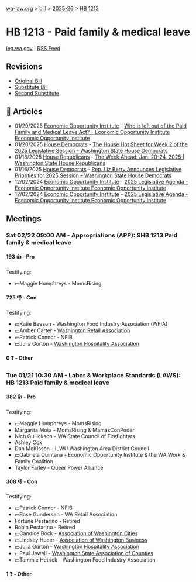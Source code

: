 [wa-law.org](/) > [bill](/bill/) > [2025-26](/bill/2025-26/) > [HB 1213](/bill/2025-26/hb/1213/)

# HB 1213 - Paid family & medical leave
[leg.wa.gov](https://app.leg.wa.gov/billsummary?BillNumber=1213&Year=2025&Initiative=false) | [RSS Feed](./rss.xml)

## Revisions
* [Original Bill](1/)
* [Substitute Bill](S/)
* [Second Substitute](S2/)

## 📰 Articles
* 01/29/2025 [Economic Opportunity Institute](/org/economic_opportunity_institute/) - [Who is left out of the Paid Family and Medical Leave Act? - Economic Opportunity Institute Economic Opportunity Institute](https://www.opportunityinstitute.org/blog/post/paid-family-and-medical-leave-job-protection/#:~:text=House%20Bill%201213)
* 01/20/2025 [House Democrats](/org/house_democrats/) - [The House Hot Sheet for Week 2 of the 2025 Legislative Session – Washington State House Democrats](https://housedemocrats.wa.gov/blog/2025/01/20/the-house-hot-sheet-for-week-2-of-the-2025-legislative-session/#:~:text=HB%201213)
* 01/18/2025 [House Republicans](/org/house_republicans/) - [The Week Ahead: Jan. 20-24, 2025 | Washington State House Republicans](https://houserepublicans.wa.gov/week/the-week-ahead-jan-20-24-2025/#:~:text=HB%201213)
* 01/16/2025 [House Democrats](/org/house_democrats/) - [Rep. Liz Berry Announces Legislative Priorities for 2025 Session – Washington State House Democrats](https://housedemocrats.wa.gov/blog/2025/01/16/rep-liz-berry-announces-legislative-priorities-for-2025-session/#:~:text=HB%201213)
* 12/02/2024 [Economic Opportunity Institute](/org/economic_opportunity_institute/) - [2025 Legislative Agenda - Economic Opportunity Institute Economic Opportunity Institute](https://www.opportunityinstitute.org/2025-legislative-agenda/#:~:text=House%20Bill%201213)
* 12/02/2024 [Economic Opportunity Institute](/org/economic_opportunity_institute/) - [2025 Legislative Agenda - Economic Opportunity Institute Economic Opportunity Institute](https://www.opportunityinstitute.org/current-projects__trashed/2025-legislative-agenda/#:~:text=House%20Bill%201213)

## Meetings
### Sat 02/22 09:00 AM - Appropriations (APP): SHB 1213 Paid family & medical leave
#### 193 👍 - Pro
Testifying:
* 💵Maggie Humphreys - MomsRising

#### 725 👎 - Con
Testifying:
* 💵Katie Beeson - Washington Food Industry Association (WFIA)
* 💵Amber Carter - [Washington Retail Association](/org/washington_retail_association/)
* 💵Patrick Connor - NFIB
* 💵Julia Gorton - [Washington Hospitality Association](/org/washington_hospitality_association/)

#### 0 ❓ - Other

### Tue 01/21 10:30 AM - Labor & Workplace Standards (LAWS): HB 1213 Paid family & medical leave
#### 382 👍 - Pro
Testifying:
* 💵Maggie Humphreys - MomsRising
* Margarita Mota - MomsRising & MamásConPoder
* Nich Gullickson - WA State Council of Firefighters
* Ashley Cox
* Dan McKisson - ILWU Washington Area District Council
* 💵Gabriela Quintana - Economic Opportunity Institute & the WA Work & Family Coalition
* Taylor Farley - Queer Power Alliance

#### 308 👎 - Con
Testifying:
* 💵Patrick Connor - NFIB
* 💵Rose Gundersen - WA Retail Association
* Fortune Pestarino - Retired
* Robin Pestarino - Retired
* 💵Candice Bock - [Association of Washington Cities](/org/association_of_washington_cities/)
* 💵Lindsey Hueer - [Association of Washington Business](/org/association_of_washington_business/)
* 💵Julia Gorton - [Washington Hospitality Association](/org/washington_hospitality_association/)
* 💵Paul Jewell - [Washington State Association of Counties](/org/washington_state_association_of_counties/)
* 💵Tammie Hetrick - Washington Food Industry Association

#### 1 ❓ - Other
